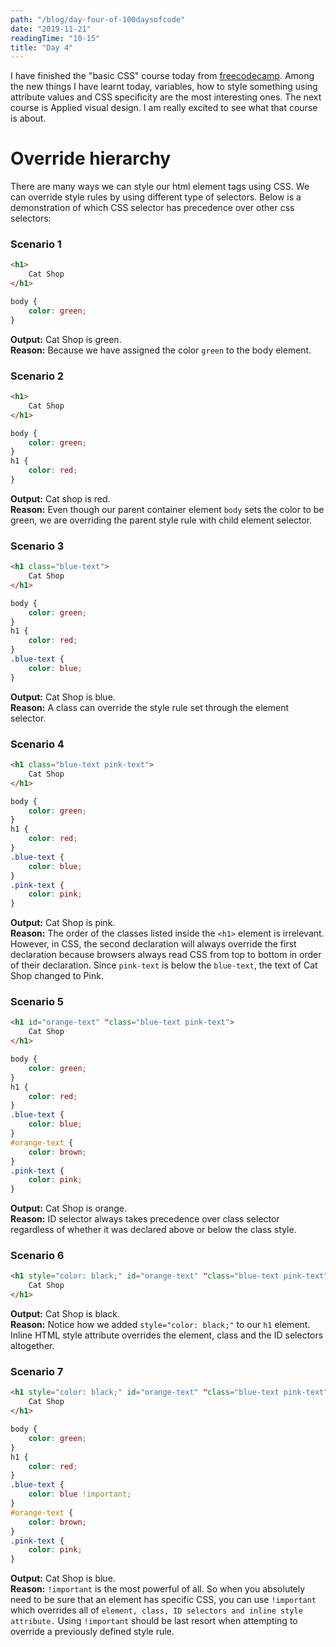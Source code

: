 ```yaml
---
path: "/blog/day-four-of-100daysofcode"
date: "2019-11-21"
readingTime: "10-15"
title: "Day 4"
---
```


I have finished the "basic CSS" course today from [freecodecamp](https://www.freecodecamp.org/suborna). Among the new things I have learnt today, variables, how to style something using attribute values and CSS specificity are the most interesting ones. The next course is Applied visual design. I am really excited to see what that course is about.

# Override hierarchy 

There are many ways we can style our html element tags using CSS. We can override style rules by using different type of selectors. Below is a demonstration of which CSS selector has precedence over other css selectors: 

### Scenario 1
```html
<h1>
    Cat Shop
</h1>
```

``` css
body {
    color: green;
} 
```
**Output:** Cat Shop is green. </br>
**Reason:** Because we have assigned the color `green` to the body element. 

### Scenario 2
```html
<h1>
    Cat Shop
</h1>
```

``` css
body {
    color: green;
} 
h1 {
    color: red;
}
```
**Output:** Cat shop is red. </br>
**Reason:** Even though our parent container element `body` sets the color to be green, we are overriding the parent style rule with child element selector.

### Scenario 3

```html
<h1 class="blue-text">
    Cat Shop
</h1>
```

```css
body {
    color: green;
} 
h1 {
    color: red;
}
.blue-text {
    color: blue;
}
```

**Output:** Cat Shop is blue.  
**Reason:** A class can override the style rule set through the element selector.

### Scenario 4

```html
<h1 class="blue-text pink-text">
    Cat Shop
</h1>
```

```css
body {
    color: green;
} 
h1 {
    color: red;
}
.blue-text {
    color: blue;
}
.pink-text {
    color: pink;
}
```

**Output:** Cat Shop is pink.  
**Reason:** The order of the classes listed inside the `<h1>` element is irrelevant. However, in CSS, the second declaration will always override the first declaration because browsers always read CSS from top to bottom in order of their declaration. Since `pink-text` is below the `blue-text`, the text of Cat Shop changed to Pink. 

### Scenario 5

```html
<h1 id="orange-text" "class="blue-text pink-text">
    Cat Shop
</h1>
```

```css
body {
    color: green;
}
h1 {
    color: red;
}
.blue-text {
    color: blue;
}
#orange-text {
    color: brown;
}
.pink-text {
    color: pink;
}
```

**Output:** Cat Shop is orange.  
**Reason:** ID selector always takes precedence over class selector regardless of whether it was declared above or below the class style. 

### Scenario 6

``` html
<h1 style="color: black;" id="orange-text" "class="blue-text pink-text">
    Cat Shop
</h1>
```

**Output:** Cat Shop is black.  
**Reason:** Notice how we added `style="color: black;"` to our `h1` element. Inline HTML style attribute overrides the element, class and the ID selectors altogether.

### Scenario 7

``` html
<h1 style="color: black;" id="orange-text" "class="blue-text pink-text">
    Cat Shop
</h1>
```

```css
body {
    color: green;
} 
h1 {
    color: red;
}
.blue-text {
    color: blue !important;
}
#orange-text {
    color: brown;
}
.pink-text {
    color: pink;
}
```

**Output:** Cat Shop is blue.  
**Reason:** `!important` is the most powerful of all. So when you absolutely need to be sure that an element has specific CSS, you can use `!important` which overrides all of `element, class, ID selectors and inline style attribute.` Using `!important` should be last resort when attempting to override a previously defined style rule.